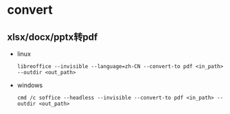 # convert

## xlsx/docx/pptx转pdf
- linux

	`libreoffice --invisible --language=zh-CN --convert-to pdf <in_path> --outdir <out_path>`
- windows

	`cmd /c soffice --headless --invisible --convert-to pdf <in_path> --outdir <out_path>`